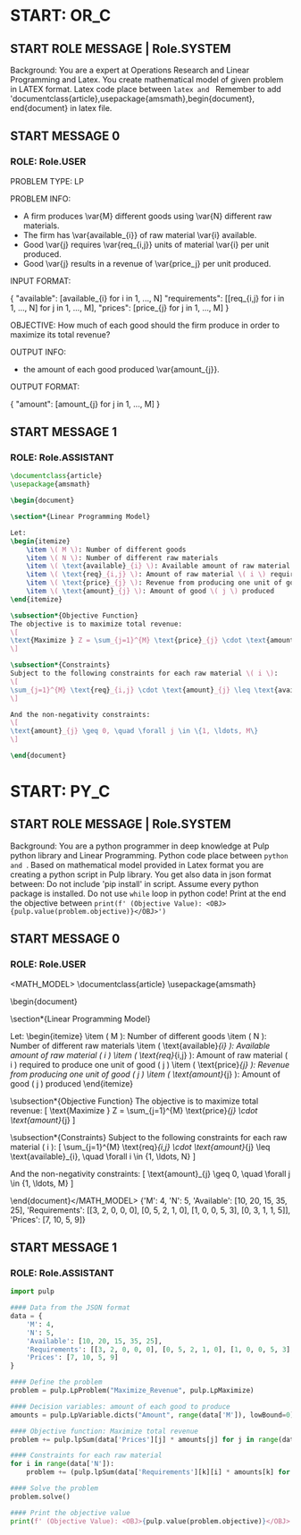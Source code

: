 # START: OR_C 
## START ROLE MESSAGE | Role.SYSTEM 
Background: You are a expert at Operations Research and Linear Programming and Latex. You create mathematical model of given problem in LATEX format. Latex code place between ```latex and ``` Remember to add 'documentclass{article},usepackage{amsmath},begin{document}, end{document} in latex file. 
## START MESSAGE 0 
### ROLE: Role.USER
<DESCRIPTION>
PROBLEM TYPE: LP

PROBLEM INFO:

- A firm produces \var{M} different goods using \var{N} different raw materials.
- The firm has \var{available_{i}} of raw material \var{i} available.
- Good \var{j} requires \var{req_{i,j}} units of material \var{i} per unit produced.
- Good \var{j} results in a revenue of \var{price_j} per unit produced.


INPUT FORMAT: 

{
    "available": [available_{i} for i in 1, ..., N]
    "requirements": [[req_{i,j} for i in 1, ..., N] for j in 1, ..., M],
    "prices": [price_{j} for j in 1, ..., M]
}

OBJECTIVE: How much of each good should the firm produce in order to maximize its total revenue?

OUTPUT INFO:

- the amount of each good produced \var{amount_{j}}.

OUTPUT FORMAT:

{
    "amount": [amount_{j} for j in 1, ..., M]
}

</DESCRIPTION>


## START MESSAGE 1 
### ROLE: Role.ASSISTANT
```latex
\documentclass{article}
\usepackage{amsmath}

\begin{document}

\section*{Linear Programming Model}

Let:
\begin{itemize}
    \item \( M \): Number of different goods
    \item \( N \): Number of different raw materials
    \item \( \text{available}_{i} \): Available amount of raw material \( i \)
    \item \( \text{req}_{i,j} \): Amount of raw material \( i \) required to produce one unit of good \( j \)
    \item \( \text{price}_{j} \): Revenue from producing one unit of good \( j \)
    \item \( \text{amount}_{j} \): Amount of good \( j \) produced
\end{itemize}

\subsection*{Objective Function}
The objective is to maximize total revenue:
\[
\text{Maximize } Z = \sum_{j=1}^{M} \text{price}_{j} \cdot \text{amount}_{j}
\]

\subsection*{Constraints}
Subject to the following constraints for each raw material \( i \):
\[
\sum_{j=1}^{M} \text{req}_{i,j} \cdot \text{amount}_{j} \leq \text{available}_{i}, \quad \forall i \in \{1, \ldots, N\}
\]

And the non-negativity constraints:
\[
\text{amount}_{j} \geq 0, \quad \forall j \in \{1, \ldots, M\}
\]

\end{document}
```

# START: PY_C 
## START ROLE MESSAGE | Role.SYSTEM 
Background: You are a python programmer in deep knowledge at Pulp python library and Linear Programming. Python code place between ```python and ```. Based on mathematical model provided in Latex format you are creating a python script in Pulp library. You get also data in json format between: <DATA></DATA> Do not include 'pip install' in script. Assume every python package is installed. Do not use `while` loop in python code! Print at the end the objective between <OBJ></OBJ> `print(f' (Objective Value): <OBJ>{pulp.value(problem.objective)}</OBJ>')` 
## START MESSAGE 0 
### ROLE: Role.USER
<MATH_MODEL>
\documentclass{article}
\usepackage{amsmath}

\begin{document}

\section*{Linear Programming Model}

Let:
\begin{itemize}
    \item \( M \): Number of different goods
    \item \( N \): Number of different raw materials
    \item \( \text{available}_{i} \): Available amount of raw material \( i \)
    \item \( \text{req}_{i,j} \): Amount of raw material \( i \) required to produce one unit of good \( j \)
    \item \( \text{price}_{j} \): Revenue from producing one unit of good \( j \)
    \item \( \text{amount}_{j} \): Amount of good \( j \) produced
\end{itemize}

\subsection*{Objective Function}
The objective is to maximize total revenue:
\[
\text{Maximize } Z = \sum_{j=1}^{M} \text{price}_{j} \cdot \text{amount}_{j}
\]

\subsection*{Constraints}
Subject to the following constraints for each raw material \( i \):
\[
\sum_{j=1}^{M} \text{req}_{i,j} \cdot \text{amount}_{j} \leq \text{available}_{i}, \quad \forall i \in \{1, \ldots, N\}
\]

And the non-negativity constraints:
\[
\text{amount}_{j} \geq 0, \quad \forall j \in \{1, \ldots, M\}
\]

\end{document}</MATH_MODEL>
<DATA>
{'M': 4, 'N': 5, 'Available': [10, 20, 15, 35, 25], 'Requirements': [[3, 2, 0, 0, 0], [0, 5, 2, 1, 0], [1, 0, 0, 5, 3], [0, 3, 1, 1, 5]], 'Prices': [7, 10, 5, 9]}</DATA>


## START MESSAGE 1 
### ROLE: Role.ASSISTANT
```python
import pulp

#### Data from the JSON format
data = {
    'M': 4,
    'N': 5,
    'Available': [10, 20, 15, 35, 25],
    'Requirements': [[3, 2, 0, 0, 0], [0, 5, 2, 1, 0], [1, 0, 0, 5, 3], [0, 3, 1, 1, 5]],
    'Prices': [7, 10, 5, 9]
}

#### Define the problem
problem = pulp.LpProblem("Maximize_Revenue", pulp.LpMaximize)

#### Decision variables: amount of each good to produce
amounts = pulp.LpVariable.dicts("Amount", range(data['M']), lowBound=0)

#### Objective function: Maximize total revenue
problem += pulp.lpSum(data['Prices'][j] * amounts[j] for j in range(data['M'])), "Total_Revenue"

#### Constraints for each raw material
for i in range(data['N']):
    problem += (pulp.lpSum(data['Requirements'][k][i] * amounts[k] for k in range(data['M'])) <= data['Available'][i]), f"RawMaterial_{i}_Constraint"

#### Solve the problem
problem.solve()

#### Print the objective value
print(f' (Objective Value): <OBJ>{pulp.value(problem.objective)}</OBJ>')
```

